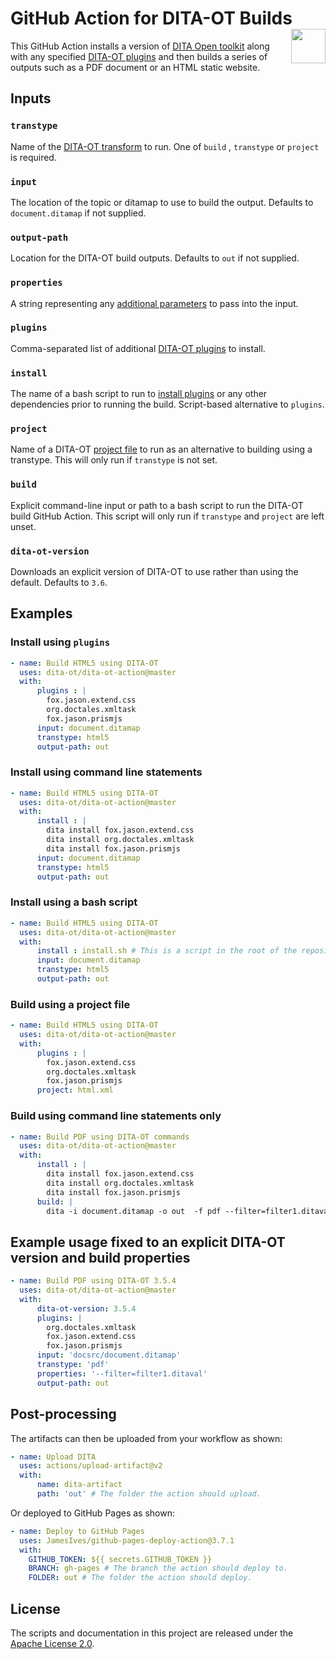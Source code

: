 # GitHub Action for DITA-OT Builds  [<img src="https://www.dita-ot.org/images/dita-ot-logo.svg" align="right" height="55">](https://www.dita-ot.org)

This GitHub Action installs a version of [DITA Open toolkit](https://www.dita-ot.org) along with any specified [DITA-OT plugins](https://www.dita-ot.org/plugins) and then builds a series of outputs such as a PDF document or an HTML static website.

## Inputs

### `transtype`

Name of the [DITA-OT transform](https://www.dita-ot.org/3.6/topics/output-formats.html) to run. One of `build` , `transtype`  or `project` is required.

### `input`

The location of the topic or ditamap to use to build the output. Defaults to `document.ditamap` if not supplied.

### `output-path`

Location for the DITA-OT build outputs. Defaults to `out` if not supplied.

### `properties`

A string representing any [additional parameters](https://www.dita-ot.org/3.6/parameters/parameters_intro.html) to pass into the input.

### `plugins`

Comma-separated list of additional [DITA-OT plugins](https://www.dita-ot.org/3.6/topics/adding-plugins.html) to install.

### `install`

The name of a bash script to run to [install plugins](https://www.dita-ot.org/3.6/topics/plugins-installing.html) or any other dependencies prior to running the build. Script-based alternative to `plugins`.

### `project`

Name of a DITA-OT [project file](https://www.dita-ot.org/3.6/topics/using-project-files.html) to run as an alternative to building using a
transtype. This will only run if `transtype` is not set.

### `build`

Explicit command-line input or path to a bash script to run the DITA-OT build
GitHub Action. This script will only run if  `transtype`  and `project` are
left unset.

### `dita-ot-version`

Downloads an explicit version of DITA-OT to use rather than using the default. Defaults to `3.6`.


## Examples

### Install using `plugins`

```yaml
- name: Build HTML5 using DITA-OT
  uses: dita-ot/dita-ot-action@master
  with:
      plugins : |
        fox.jason.extend.css
        org.doctales.xmltask
        fox.jason.prismjs
      input: document.ditamap
      transtype: html5
      output-path: out
```

### Install using command line statements

```yaml
- name: Build HTML5 using DITA-OT
  uses: dita-ot/dita-ot-action@master
  with:
      install : |
        dita install fox.jason.extend.css
        dita install org.doctales.xmltask
        dita install fox.jason.prismjs
      input: document.ditamap
      transtype: html5
      output-path: out
```

### Install using a bash script

```yaml
- name: Build HTML5 using DITA-OT
  uses: dita-ot/dita-ot-action@master
  with:
      install : install.sh # This is a script in the root of the repository
      input: document.ditamap
      transtype: html5
      output-path: out
```

### Build using a project file

```yaml
- name: Build HTML5 using DITA-OT
  uses: dita-ot/dita-ot-action@master
  with:
      plugins : |
        fox.jason.extend.css
        org.doctales.xmltask
        fox.jason.prismjs
      project: html.xml
```

### Build using command line statements only

```yaml
- name: Build PDF using DITA-OT commands
  uses: dita-ot/dita-ot-action@master
  with:
      install : |
        dita install fox.jason.extend.css
        dita install org.doctales.xmltask
        dita install fox.jason.prismjs
      build: |
        dita -i document.ditamap -o out  -f pdf --filter=filter1.ditaval
```

## Example usage fixed to an explicit DITA-OT version and build properties

```yaml
- name: Build PDF using DITA-OT 3.5.4
  uses: dita-ot/dita-ot-action@master
  with:
      dita-ot-version: 3.5.4
      plugins: |
        org.doctales.xmltask
        fox.jason.extend.css
        fox.jason.prismjs
      input: 'docsrc/document.ditamap'
      transtype: 'pdf'
      properties: '--filter=filter1.ditaval'
      output-path: out
```

## Post-processing

The artifacts can then be uploaded from your workflow as shown:

```yaml
- name: Upload DITA
  uses: actions/upload-artifact@v2
  with:
      name: dita-artifact
      path: 'out' # The folder the action should upload.
```

Or deployed to GitHub Pages as shown:

```yaml
- name: Deploy to GitHub Pages
  uses: JamesIves/github-pages-deploy-action@3.7.1
  with:
    GITHUB_TOKEN: ${{ secrets.GITHUB_TOKEN }}
    BRANCH: gh-pages # The branch the action should deploy to.
    FOLDER: out # The folder the action should deploy.
```

## License

The scripts and documentation in this project are released under the [Apache License 2.0](LICENSE).
